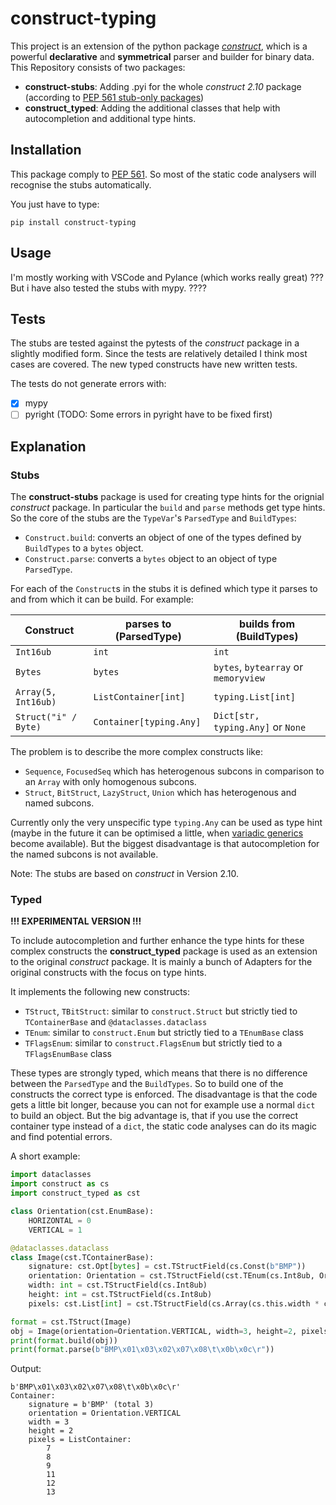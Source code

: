 # construct-typing
This project is an extension of the python package [*construct*](https://pypi.org/project/construct/), which is a powerful **declarative** and **symmetrical** parser and builder for binary data. This Repository consists of two packages:

- **construct-stubs**: Adding .pyi for the whole *construct 2.10* package (according to  [PEP 561 stub-only packages](https://www.python.org/dev/peps/pep-0561/#stub-only-packages))
- **construct_typed**: Adding the additional classes that help with autocompletion and additional type hints.

## Installation
This package comply to [PEP 561](https://www.python.org/dev/peps/pep-0561/). So most of the static code analysers will recognise the stubs automatically.

You just have to type:
```
pip install construct-typing
```

## Usage
I'm mostly working with VSCode and Pylance (which works really great) ??? But i have also tested the stubs with mypy. ????

## Tests
The stubs are tested against the pytests of the *construct* package in a slightly modified form. Since the tests are relatively detailed I think most cases are covered.
The new typed constructs have new written tests.

The tests do not generate errors with:
- [x] mypy
- [ ] pyright (TODO: Some errors in pyright have to be fixed first)

## Explanation
### Stubs
The **construct-stubs** package is used for creating type hints for the orignial *construct* package. In particular the `build` and `parse` methods get type hints. So the core of the stubs  are the `TypeVar`'s `ParsedType` and `BuildTypes`:
- `Construct.build`: converts an object of one of the types defined by `BuildTypes` to a `bytes` object.
- `Construct.parse`: converts a `bytes` object to an object of type `ParsedType`.

For each of the `Construct`s in the stubs it is defined which type it parses to and from which it can be build. For example:

| Construct            | parses to (ParsedType)         | builds from (BuildTypes)             |
| -------------------- | ------------------------------ | ------------------------------------ |
| `Int16ub`            | `int`                          | `int`                                |
| `Bytes`              | `bytes`                        | `bytes`, `bytearray` or `memoryview` |
| `Array(5, Int16ub)`  | `ListContainer[int]`           | `typing.List[int]`                   |
| `Struct("i" / Byte)` | `Container[typing.Any]`        | `Dict[str, typing.Any]` or `None`    |

The problem is to describe the more complex constructs like:
 - `Sequence`, `FocusedSeq` which has heterogenous subcons in comparison to an `Array` with only homogenous subcons. 
 - `Struct`, `BitStruct`, `LazyStruct`, `Union` which has heterogenous and named subcons.

Currently only the very unspecific type `typing.Any` can be used as type hint (maybe in the future it can be optimised a little, when [variadic generics](https://mail.python.org/archives/list/typing-sig@python.org/thread/SQVTQYWIOI4TIO7NNBTFFWFMSMS2TA4J/) become available). But the biggest disadvantage is that autocompletion for the named subcons is not available.

Note: The stubs are based on *construct* in Version 2.10.


### Typed
**!!! EXPERIMENTAL VERSION !!!**

To include autocompletion and further enhance the type hints for these complex constructs the **construct_typed** package is used as an extension to the original *construct* package. It is mainly a bunch of Adapters for the original constructs with the focus on type hints.

It implements the following new constructs:
- `TStruct`, `TBitStruct`: similar to `construct.Struct` but strictly tied to `TContainerBase` and `@dataclasses.dataclass`
- `TEnum`: similar to `construct.Enum` but strictly tied to a `TEnumBase` class
- `TFlagsEnum`: similar to `construct.FlagsEnum` but strictly tied to a `TFlagsEnumBase` class

These types are strongly typed, which means that there is no difference between the `ParsedType` and the `BuildTypes`. So to build one of the constructs the correct type is enforced. The disadvantage is that the code gets a little bit longer, because you can not for example use a normal `dict` to build an object. But the big advantage is, that if you use the correct container type instead of a `dict`, the static code analyses can do its magic and find potential errors.


A short example:

```python
import dataclasses
import construct as cs
import construct_typed as cst

class Orientation(cst.EnumBase):
    HORIZONTAL = 0
    VERTICAL = 1

@dataclasses.dataclass
class Image(cst.TContainerBase):
    signature: cst.Opt[bytes] = cst.TStructField(cs.Const(b"BMP"))
    orientation: Orientation = cst.TStructField(cst.TEnum(cs.Int8ub, Orientation))
    width: int = cst.TStructField(cs.Int8ub)
    height: int = cst.TStructField(cs.Int8ub)
    pixels: cst.List[int] = cst.TStructField(cs.Array(cs.this.width * cs.this.height, cs.Byte))

format = cst.TStruct(Image)
obj = Image(orientation=Orientation.VERTICAL, width=3, height=2, pixels=[7, 8, 9, 11, 12, 13])
print(format.build(obj))
print(format.parse(b"BMP\x01\x03\x02\x07\x08\t\x0b\x0c\r"))
```
Output:
```
b'BMP\x01\x03\x02\x07\x08\t\x0b\x0c\r'
Container: 
    signature = b'BMP' (total 3)
    orientation = Orientation.VERTICAL
    width = 3
    height = 2
    pixels = ListContainer:
        7
        8
        9
        11
        12
        13
```


